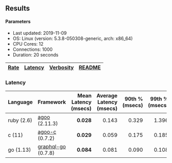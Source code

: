 ## Results

<!-- Result from here -->

#### Parameters
- Last updated: 2019-11-09
- OS: Linux (version: 5.3.8-050308-generic, arch: x86_64)
- CPU Cores: 12
- Connections: 1000
- Duration: 20 seconds

| [Rate](rates.md) | [Latency](latency.md) | [Verbosity](verbosity.md) | [README](README.md) |
| ---------------- | --------------------- | ------------------------- | ------------------- |

### Latency
| Language | Framework | Mean Latency (msecs) | Average Latency (msecs) | 90th % (msecs) | 99th % (msecs) | StdDev | Req/sec | Verbosity |
| ------------------ | ---------------------- | ---------------:| ------------:| ---------------:| -----------------:| ------------------:| ------:| ------:|
| ruby (2.6) | [agoo](github.com/ohler55/agoo) (2.11.3) | **0.028** | 0.143 | 0.329 | 1.396 | 0.34 | 175276 | 107 |
| c (11) | [agoo-c](github.com/ohler55/agoo-c) (0.7.2) | **0.029** | 0.059 | 0.175 | 0.185 | 0.08 | 434214 | 345 |
| go (1.13) | [graphql-go](https://github.com/graphql-go/graphql) (0.7.8) | **0.084** | 0.081 | 0.090 | 0.108 | 0.03 | 30869 | 392 |
<!-- Result till here -->
